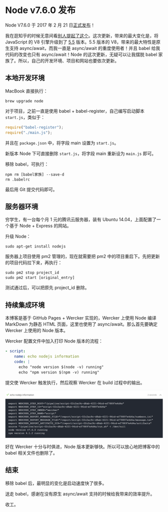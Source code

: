 # Node v7.6.0 发布

Node V7.6.0 于 2017 年 2 月 21 日[正式发布](https://github.com/nodejs/node/blob/master/doc/changelogs/CHANGELOG_V7.md#2017-02-21-version-760-current-italoacasas)！

我在逛知乎的时候无意间看[别人提起了这个](https://www.zhihu.com/question/24847805/answer/148714624)。这次更新，带来的最大变化是，将 JavaScript 的 V8 引擎升级到了 [5.5](https://v8project.blogspot.co.id/2016/10/v8-release-55.html) 版本。5.5 版本的 V8，带来的最大特性是原生支持 async/await，而我一直是 async/await 的重度使用者！并且 babel 给我代码的改变也只有 async/await！Node 的这次更新，无疑可以让我摆脱 babel 家族了。所以，自己的开发环境、项目和网站也要依次更新。

## 本地开发环境

MacBook 直接执行：

```shell
brew upgrade node
```

对于项目，之前一直是使用 babel + babel-register，自己编写启动脚本 `start.js`，类似于：

```javascript
require("babel-register");
require("./main.js");
```

并且在 `package.json` 中，将字段 main 设置为 `start.js`。

新版本 Node 下可直接删除 `start.js`，将字段 main 重新设为 `main.js` 即可。

移除 babel，可执行：

```shell
npm rm [babel家族] --save-d
rm .babelrc
```

最后用 Git 提交代码即可。

## 服务器环境

穷学生，有一台每个月 1 元的腾讯云服务器，装有 Ubuntu 14.04，上面配置了一个基于 Node + Express 的网站。

升级 Node：

```shell
sudo apt-get install nodejs
```

服务器上项目使用 pm2 管理的，现在就需要把 pm2 中的项目重启下。先把更新的项目代码拉下来，再执行：

```shell
sudo pm2 stop project_id
sudo pm2 start [original_entry]
```

测试通过后，可以把原先 project_id 删除。

## 持续集成环境

本博客是基于 GitHub Pages + Wercker 实现的，Wercker 上使用 Node 编译 MarkDown 为静态 HTML 页面，这里也使用了 async/await。那么首先要确定 Wercker 上使用的 Node 版本。

Wercker 配置文件中加入打印 Node 版本的流程：

```yaml
- script:
    name: echo nodejs information
    code: |
      echo "node version $(node -v) running"
      echo "npm version $(npm -v) running"
```

提交使 Wercker 触发执行，然后观察 Wercker 在 build 过程中的输出。

![](../images/f4a3de523f28a75ef99615d5f88ada8a.png)

好在 Wercker 十分与时俱进，Node 版本更新够快。所以可以放心地把博客中的 babel 相关文件也删除了。

## 结束

移除 babel 后，最明显的变化是启动速度快了很多。

送走 babel，感谢在没有原生 async/await 支持的时候给我带来的效率提升。

收工。